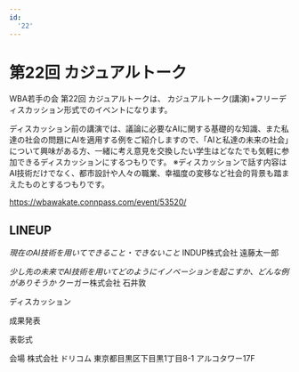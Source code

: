 ```yaml
---
id:
  '22'
---
```


# 第22回 カジュアルトーク

WBA若手の会 第22回 カジュアルトークは、
カジュアルトーク(講演)+フリーディスカッション形式でのイベントになります。

ディスカッション前の講演では、議論に必要なAIに関する基礎的な知識、また私達の社会の問題にAIを適用する例をご紹介しますので、「AIと私達の未来の社会」について興味がある方、一緒に考え意見を交換したい学生はどなたでも気軽に参加できるディスカッションにするつもりです。
※ディスカッションで話す内容はAI技術だけでなく、都市設計や人々の職業、幸福度の変移など社会的背景も踏まえたものとするつもりです。

https://wbawakate.connpass.com/event/53520/

## LINEUP

_現在のAI技術を用いてできること・できないこと_
INDUP株式会社
遠藤太一郎

_少し先の未来でAI技術を用いてどのようにイノベーションを起こすか、どんな例がありそうか_
クーガー株式会社
石井敦

ディスカッション

成果発表

表彰式

会場 株式会社 ドリコム
東京都目黒区下目黒1丁目8-1 アルコタワー17F
